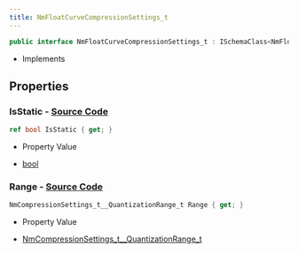 ```yaml
---
title: NmFloatCurveCompressionSettings_t
---
```


```csharp
public interface NmFloatCurveCompressionSettings_t : ISchemaClass<NmFloatCurveCompressionSettings_t>, ISchemaField, ISchemaClass, INativeHandle
```

- Implements

## Properties

### **IsStatic** - [Source Code](https://github.com/swiftly-solution/swiftlys2/blob/main/managed/src/SwiftlyS2.Generated/Schemas/Interfaces/NmFloatCurveCompressionSettings_t.cs#L18)

```csharp
ref bool IsStatic { get; }
```

- Property Value

- [bool](https://learn.microsoft.com/dotnet/api/system.boolean)

### **Range** - [Source Code](https://github.com/swiftly-solution/swiftlys2/blob/main/managed/src/SwiftlyS2.Generated/Schemas/Interfaces/NmFloatCurveCompressionSettings_t.cs#L16)

```csharp
NmCompressionSettings_t__QuantizationRange_t Range { get; }
```

- Property Value

- [NmCompressionSettings_t__QuantizationRange_t](/docs/api/shared/schemadefinitions/nmcompressionsettings_t__quantizationrange_t)

